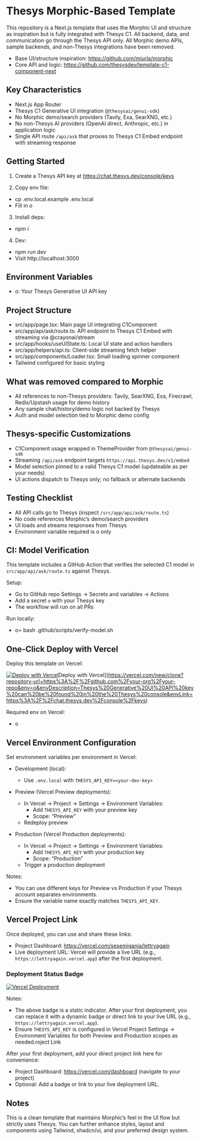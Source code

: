 # Thesys Morphic-Based Template

This repository is a Next.js template that uses the Morphic UI and structure as inspiration but is fully integrated with Thesys C1. All backend, data, and communication go through the Thesys API only. All Morphic demo APIs, sample backends, and non-Thesys integrations have been removed.

- Base UI/structure inspiration: https://github.com/miurla/morphic
- Core API and logic: https://github.com/thesysdev/template-c1-component-next

## Key Characteristics

- Next.js App Router
- Thesys C1 Generative UI integration (`@thesysai/genui-sdk`)
- No Morphic demo/search providers (Tavily, Exa, SearXNG, etc.)
- No non-Thesys AI providers (OpenAI direct, Anthropic, etc.) in application logic
- Single API route `/api/ask` that proxies to Thesys C1 Embed endpoint with streaming response

## Getting Started

1) Create a Thesys API key at https://chat.thesys.dev/console/keys

2) Copy env file:
- cp .env.local.example .env.local
- Fill in o

3) Install deps:
- npm i

4) Dev:
- npm run dev
- Visit http://localhost:3000

## Environment Variables

- o: Your Thesys Generative UI API key

## Project Structure

- src/app/page.tsx: Main page UI integrating C1Component
- src/app/api/ask/route.ts: API endpoint to Thesys C1 Embed with streaming via @crayonai/stream
- src/app/hooks/useUIState.ts: Local UI state and action handlers
- src/app/helpers/api.ts: Client-side streaming fetch helper
- src/app/components/Loader.tsx: Small loading spinner component
- Tailwind configured for basic styling

## What was removed compared to Morphic

- All references to non-Thesys providers: Tavily, SearXNG, Exa, Firecrawl, Redis/Upstash usage for demo history
- Any sample chat/history/demo logic not backed by Thesys
- Auth and model selection tied to Morphic demo config

## Thesys-specific Customizations

- C1Component usage wrapped in ThemeProvider from `@thesysai/genui-sdk`
- Streaming `/api/ask` endpoint targets `https://api.thesys.dev/v1/embed`
- Model selection pinned to a valid Thesys C1 model (updateable as per your needs)
- UI actions dispatch to Thesys only; no fallback or alternate backends

## Testing Checklist

- All API calls go to Thesys (inspect `/src/app/api/ask/route.ts`)
- No code references Morphic’s demo/search providers
- UI loads and streams responses from Thesys
- Environment variable required is o only

## CI: Model Verification

This template includes a GitHub Action that verifies the selected C1 model in `src/app/api/ask/route.ts` against Thesys.

Setup:
- Go to GitHub repo Settings → Secrets and variables → Actions
- Add a secret `o` with your Thesys key
- The workflow will run on all PRs

Run locally:
- o=<your-api-key> bash .github/scripts/verify-model.sh

## One-Click Deploy with Vercel

Deploy this template on Vercel:

[![Deploy with Vercel](https://vercel.com/button)](https://vercel.com/new/clone?repository-url=https%3A%2F%2Fgithub.com%2Fsesemiganja%2FLettryagain&env=THESYS_API_KEY&envDescription=Thesys%20Generative%20UI%20API%20key%20can%20be%20found%20in%20the%20Thesys%20console&envLink=https%3A%2F%2Fchat.thesys.dev%2Fconsole%2Fkeys)Deploy with Vercel](https://vercel.com/new/clone?repository-url=https%3A%2F%2Fgithub.com%2Fyour-org%2Fyour-repo&env=o&envDescription=Thesys%20Generative%20UI%20API%20key%20can%20be%20found%20in%20the%20Thesys%20console&envLink=https%3A%2F%2Fchat.thesys.dev%2Fconsole%2Fkeys)

Required env on Vercel:
- o

## Vercel Environment Configuration

Set environment variables per environment in Vercel:

- Development (local):
  - Use `.env.local` with `THESYS_API_KEY=<your-dev-key>`

- Preview (Vercel Preview deployments):
  - In Vercel → Project → Settings → Environment Variables:
    - Add `THESYS_API_KEY` with your preview key
    - Scope: “Preview”
  - Redeploy preview

- Production (Vercel Production deployments):
  - In Vercel → Project → Settings → Environment Variables:
    - Add `THESYS_API_KEY` with your production key
    - Scope: “Production”
  - Trigger a production deployment

Notes:
- You can use different keys for Preview vs Production if your Thesys account separates environments.
- Ensure the variable name exactly matches `THESYS_API_KEY`.

## Vercel Project Link

Once deployed, you can use and share these links:

- Project Dashboard: https://vercel.com/sesemiganja/lettryagain
- Live deployment URL: Vercel will provide a live URL (e.g., `https://lettryagain.vercel.app`) after the first deployment.

### Deployment Status Badge

[![Vercel Deployment](https://img.shields.io/badge/Vercel-Ready-brightgreen?logo=vercel)](https://vercel.com/sesemiganja/lettryagain)

Notes:
- The above badge is a static indicator. After your first deployment, you can replace it with a dynamic badge or direct link to your live URL (e.g., `https://lettryagain.vercel.app`).
- Ensure `THESYS_API_KEY` is configured in Vercel Project Settings → Environment Variables for both Preview and Production scopes as needed.roject Link

After your first deployment, add your direct project link here for convenience:

- Project Dashboard: https://vercel.com/dashboard (navigate to your project)
- Optional: Add a badge or link to your live deployment URL.

## Notes

This is a clean template that maintains Morphic’s feel in the UI flow but strictly uses Thesys. You can further enhance styles, layout and components using Tailwind, shadcn/ui, and your preferred design system.